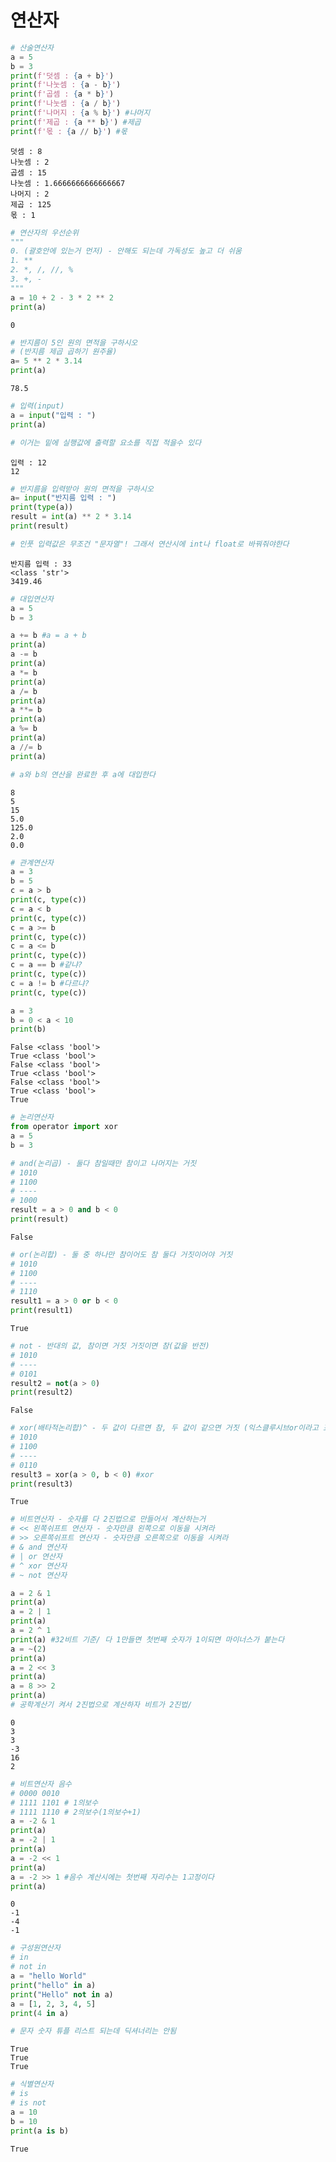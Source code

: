 # 연산자


```python
# 산술연산자
a = 5
b = 3
print(f'덧셈 : {a + b}')
print(f'나눗셈 : {a - b}')
print(f'곱셈 : {a * b}')
print(f'나눗셈 : {a / b}')
print(f'나머지 : {a % b}') #나머지
print(f'제곱 : {a ** b}') #제곱
print(f'몫 : {a // b}') #몫
```

    덧셈 : 8
    나눗셈 : 2
    곱셈 : 15
    나눗셈 : 1.6666666666666667
    나머지 : 2
    제곱 : 125
    몫 : 1
    


```python
# 연산자의 우선순위
"""
0. (괄호안에 있는거 먼저) - 안해도 되는데 가독성도 높고 더 쉬움
1. **
2. *, /, //, %
3. +, -
"""
a = 10 + 2 - 3 * 2 ** 2
print(a)
```

    0
    


```python
# 반지름이 5인 원의 면적을 구하시오
# (반지름 제곱 곱하기 원주율)
a= 5 ** 2 * 3.14
print(a)
```

    78.5
    


```python
# 입력(input)
a = input("입력 : ")
print(a)

# 이거는 밑에 실행값에 출력할 요소를 직접 적을수 있다
```

    입력 : 12
    12
    


```python
# 반지름을 입력받아 원의 면적을 구하시오
a= input("반지름 입력 : ")
print(type(a))
result = int(a) ** 2 * 3.14
print(result)

# 인풋 입력값은 무조건 "문자열"! 그래서 연산시에 int나 float로 바꿔줘야한다
```

    반지름 입력 : 33
    <class 'str'>
    3419.46
    


```python
# 대입연산자
a = 5
b = 3

a += b #a = a + b
print(a)
a -= b
print(a)
a *= b
print(a)
a /= b
print(a)
a **= b
print(a)
a %= b
print(a)
a //= b
print(a)

# a와 b의 연산을 완료한 후 a에 대입한다
```

    8
    5
    15
    5.0
    125.0
    2.0
    0.0
    


```python
# 관계연산자
a = 3
b = 5
c = a > b
print(c, type(c))
c = a < b
print(c, type(c))
c = a >= b
print(c, type(c))
c = a <= b
print(c, type(c))
c = a == b #같냐?
print(c, type(c))
c = a != b #다르냐?
print(c, type(c))

a = 3
b = 0 < a < 10
print(b)
```

    False <class 'bool'>
    True <class 'bool'>
    False <class 'bool'>
    True <class 'bool'>
    False <class 'bool'>
    True <class 'bool'>
    True
    


```python
# 논리연산자
from operator import xor
a = 5
b = 3
```


```python
# and(논리곱) - 둘다 참일때만 참이고 나머지는 거짓
# 1010
# 1100
# ----
# 1000
result = a > 0 and b < 0
print(result)
```

    False
    


```python
# or(논리합) - 둘 중 하나만 참이어도 참 둘다 거짓이어야 거짓
# 1010
# 1100
# ----
# 1110
result1 = a > 0 or b < 0
print(result1)
```

    True
    


```python
# not - 반대의 값, 참이면 거짓 거짓이면 참(값을 반전)
# 1010
# ----
# 0101
result2 = not(a > 0)
print(result2)
```

    False
    


```python
# xor(배타적논리합)^ - 두 값이 다르면 참, 두 값이 같으면 거짓 (익스클루시브or이라고 표현)
# 1010
# 1100
# ----
# 0110
result3 = xor(a > 0, b < 0) #xor
print(result3)
```

    True
    


```python
# 비트연산자 - 숫자를 다 2진법으로 만들어서 계산하는거
# << 왼쪽쉬프트 연산자 - 숫자만큼 왼쪽으로 이동을 시켜라
# >> 오른쪽쉬프트 연산자 - 숫자만큼 오른쪽으로 이동을 시켜라
# & and 연산자
# | or 연산자
# ^ xor 연산자
# ~ not 연산자

a = 2 & 1
print(a)
a = 2 | 1
print(a)
a = 2 ^ 1
print(a) #32비트 기준/ 다 1만들면 첫번째 숫자가 1이되면 마이너스가 붙는다
a = ~(2)
print(a)
a = 2 << 3
print(a)
a = 8 >> 2
print(a)
# 공학계산기 켜서 2진법으로 계산하자 비트가 2진법/
```

    0
    3
    3
    -3
    16
    2
    


```python
# 비트연산자 음수
# 0000 0010
# 1111 1101 # 1의보수
# 1111 1110 # 2의보수(1의보수+1)
a = -2 & 1
print(a)
a = -2 | 1
print(a)
a = -2 << 1
print(a)
a = -2 >> 1 #음수 계산시에는 첫번째 자리수는 1고정이다
print(a)
```

    0
    -1
    -4
    -1
    


```python
# 구성원연산자
# in
# not in
a = "hello World"
print("hello" in a)
print("Hello" not in a)
a = [1, 2, 3, 4, 5]
print(4 in a)

# 문자 숫자 튜플 리스트 되는데 딕셔너리는 안됨
```

    True
    True
    True
    


```python
# 식별연산자
# is
# is not
a = 10
b = 10
print(a is b)
```

    True
    
